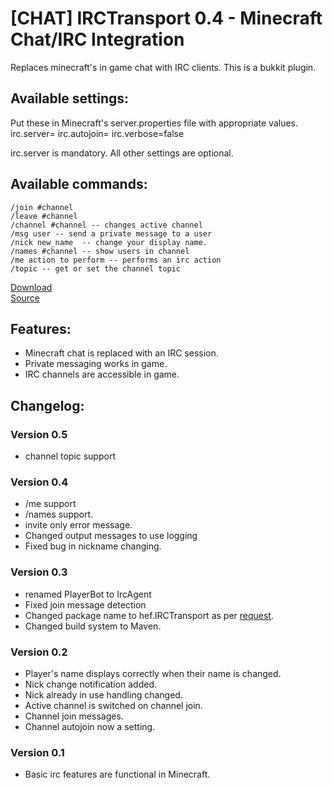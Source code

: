 [CHAT] IRCTransport 0.4 - Minecraft Chat/IRC Integration
=============================================================

Replaces minecraft's in game chat with IRC clients.
This is a bukkit plugin.  

Available settings:
------------------
Put these in Minecraft's server.properties file with appropriate values.
    irc.server=
    irc.autojoin=
    irc.verbose=false

irc.server is mandatory.  All other settings are optional.

Available commands:
-------------------
    /join #channel
    /leave #channel
    /channel #channel -- changes active channel
    /msg user -- send a private message to a user
    /nick new_name  -- change your display name.
    /names #channel -- show users in channel
    /me action to perform -- performs an irc action
    /topic -- get or set the channel topic

[Download](https://github.com/downloads/hef/IRCTransport/IRCTransport-0.4.jar)  
[Source](https://github.com/hef/IRCTransport)

Features:
---------
  * Minecraft chat is replaced with an IRC session.
  * Private messaging works in game.
  * IRC channels are accessible in game.

Changelog:
----------
### Version 0.5
  * channel topic support
### Version 0.4
  * /me support
  * /names support.
  * invite only error message.
  * Changed output messages to use logging
  * Fixed bug in nickname changing.

### Version 0.3
  * renamed PlayerBot to IrcAgent
  * Fixed join message detection
  * Changed package name to hef.IRCTransport as per [request](http://forums.bukkit.org/threads/on-namespaces-please-do-not-use-bukkit-in-your-plugins.3732/).
  * Changed build system to Maven.

### Version 0.2
  * Player's name displays correctly when their name is changed.
  * Nick change notification added.
  * Nick already in use handling changed.
  * Active channel is switched on channel join.
  * Channel join messages.
  * Channel autojoin now a setting.

### Version 0.1
  * Basic irc features are functional in Minecraft.
